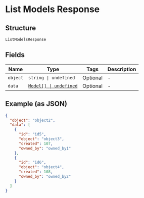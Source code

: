 
# List Models Response

## Structure

`ListModelsResponse`

## Fields

| Name | Type | Tags | Description |
|  --- | --- | --- | --- |
| `object` | `string \| undefined` | Optional | - |
| `data` | [`Model[] \| undefined`](../../doc/models/model.md) | Optional | - |

## Example (as JSON)

```json
{
  "object": "object2",
  "data": [
    {
      "id": "id5",
      "object": "object3",
      "created": 107,
      "owned_by": "owned_by1"
    },
    {
      "id": "id6",
      "object": "object4",
      "created": 108,
      "owned_by": "owned_by2"
    }
  ]
}
```

